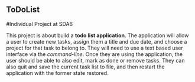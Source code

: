 ## ToDoList
#Individual Project at SDA6

 This project is about build a **todo list application**. The application will allow a user to create new tasks, assign them a title and due date, and choose a project for that task to belong to. They will need to use a text based user interface via the *command-line*. Once they are using the application, the user should be able to also edit, mark as done or remove tasks. They can also quit and save the current task list to file, and then restart the application with the former state restored.
